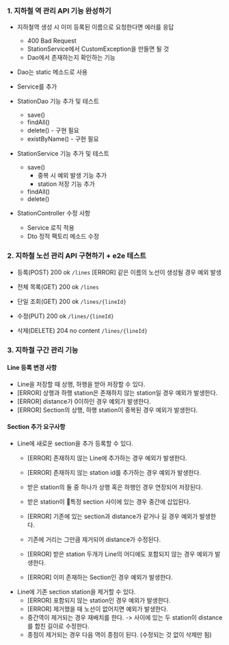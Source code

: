 ### 1. 지하철 역 관리 API 기능 완성하기
- 지하철역 생성 시 이미 등록된 이름으로 요청한다면 에러를 응답
  - 400 Bad Request
  - StationService에서 CustomException을 만들면 될 것
  - Dao에서 존재하는지 확인하는 기능

- Dao는 static 메소드로 사용
- Service를 추가


- StationDao 기능 추가 및 테스트
  - save()
  - findAll()
  - delete() - 구현 필요
  - existByName() - 구현 필요
- StationService 기능 추가 및 테스트
  - save()
    - 중복 시 예외 발생 기능 추가
    - station 저장 기능 추가
  - findAll()
  - delete()
- StationController 수정 사항
  - Service 로직 적용
  - Dto 정적 팩토리 메소드 수정

### 2. 지하철 노선 관리 API 구현하기 + e2e 테스트
- 등록(POST) 200 ok
  `/lines`
  [ERROR] 같은 이름의 노선이 생성될 경우 예외 발생

- 전체 목록(GET) 200 ok
  `/lines`

- 단일 조회(GET) 200 ok
  `/lines/{lineId}`

- 수정(PUT) 200 ok
  `/lines/{lineId}`

- 삭제(DELETE) 204 no content
  `/lines/{lineId}`

### 3. 지하철 구간 관리 기능

#### Line 등록 변경 사항
- Line을 저장할 때 상행, 하행을 받아 저장할 수 있다.
- [ERROR] 상행과 하행 station은 존재하지 않는 station일 경우 예외가 발생한다.
- [ERROR] distance가 0이하인 경우 예외가 발생한다.
- [ERROR] Section의 상행, 하행 station이 중복된 경우 예외가 발생한다. 

#### Section 추가 요구사항
- Line에 새로운 section을 추가 등록할 수 있다.
  - [ERROR] 존재하지 않는 Line에 추가하는 경우 예외가 발생한다.
  - [ERROR] 존재하지 않는 station id를 추가하는 경우 예외가 발생한다.
  - 받은 station의 둘 중 하나가 상행 혹은 하행인 경우 연장되어 저장된다.

  - 받은 station이 특정 section 사이에 있는 경우 중간에 삽입된다.
  - [ERROR] 기존에 있는 section과 distance가 같거나 길 경우 예외가 발생한다.
  - 기존에 거리는 그만큼 제거되어 distance가 수정된다.

  - [ERROR] 받은 station 두개가 Line의 어디에도 포함되지 않는 경우 예외가 발생한다.
  - [ERROR] 이미 존재하는 Section인 경우 예외가 발생한다.
- Line에 기존 section station을 제거할 수 있다.
  - [ERROR] 포함되지 않는 station인 경우 예외가 발생한다.
  - [ERROR] 제거했을 때 노선이 없어지면 예외가 발생한다.
  - 중간역이 제거되는 경우 재배치를 한다. -> 사이에 있는 두 station이 distance를 합친 길이로 수정한다.
  - 종점이 제거되는 경우 다음 역이 종점이 된다. (수정되는 것 없이 삭제만 됨)
